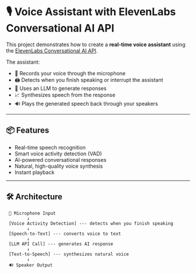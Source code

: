 # 🎙️ Voice Assistant with ElevenLabs Conversational AI API

This project demonstrates how to create a **real-time voice assistant** using the [ElevenLabs Conversational AI API](https://elevenlabs.io/).  

The assistant:
- 🎤 Records your voice through the microphone  
- 🖨️ Detects when you finish speaking or interrupt the assistant  
- 🤖 Uses an LLM to generate responses  
- 📈 Synthesizes speech from the response  
- 🔊 Plays the generated speech back through your speakers  

---

## 📦 Features
- Real-time speech recognition  
- Smart voice activity detection (VAD)  
- AI-powered conversational responses  
- Natural, high-quality voice synthesis  
- Instant playback  

---

## 🛠 Architecture

```text
 🎤 Microphone Input
        ↓
 [Voice Activity Detection] --- detects when you finish speaking
        ↓
 [Speech-to-Text] --- converts voice to text
        ↓
 [LLM API Call] --- generates AI response
        ↓
 [Text-to-Speech] --- synthesizes natural voice
        ↓
 🔊 Speaker Output
